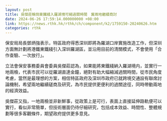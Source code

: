 ```yaml
---
layout: post
title: 吳傑莊稱倘東鐵綫入羅湖境可縮過關時間　冀兩地繼續商討
date: 2024-06-26 17:59:14.000000000 +08:00
link: https://news.rthk.hk/rthk/ch/component/k2/1759150-20240626.htm
categories: rthk
---
```


保安局局長鄧炳強表示，特區政府得悉深圳即將為羅湖口岸實施改造工作，但深圳方面無計劃將港鐵東鐵綫引入深圳羅湖區，並沿用目前的清關模式，不會使用「合作查驗、一次放行」。

立法會保安事務委員會委員吳傑莊認為，如果能將東鐵綫納入羅湖境内，並實行一地兩檢，代表市民可以從羅湖直達金鐘，絕對有助大幅縮減過關時間，從市民角度考慮，當然是最理想的方案，相信特區政府及深圳市政府已就跨境交通設有聯席討論機制，希望兩地繼續磋商及研究，為市民提供更便利的過關途徑，同時帶動兩地的經濟效益。

吳傑莊又指，一地兩檢並非新鮮事，從政策上是可行，表面上直接延伸路軌便可以實行，看似非常簡單，但技術層面仍待仔細研究，包括成本效益、時間性、整體規劃等很多客觀條件，期望政府提供更多意見。
